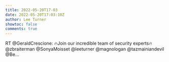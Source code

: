```yaml
---
title: 2022-05-20T17-03
date: 2022-05-20T17:03:10Z
author: Lee Turner
showtoc: false
comments: true
---
```


RT @GeraldCrescione: 🔥Join our incredible team of security experts🔥 
@zbraiterman @SonyaMoisset @leeturner @magnologan
@tazmainiandevil @Be…

